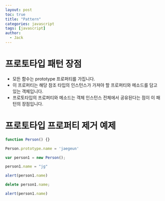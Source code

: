 ```yaml
---
layout: post
toc: true
title: "Pattern"
categories: javascript
tags: [javascript]
author:
  - Jack
---
```


# 프로토타입 패턴 장점
* 모든 함수는 prototype 프로퍼티를 가집니다.
* 이 프로퍼티는 해당 참조 타입의 인스턴스가 가져야 할 프로퍼티와 메소드를 담고 있는 객체입니다.
* 프로토타입의 프로퍼티와 메소드는 객체 인스턴스 전체에서 공유된다는 점이 이 패턴의 장점입니다.


# 프로토타입 프로퍼티 제거 예제
```javascript
function Person() {}

Person.prototype.name = 'jaegeun'

var person1 = new Person();

person1.name = "jg"

alert(person1.name)

delete person1.name;

alert(person1.name)

```
